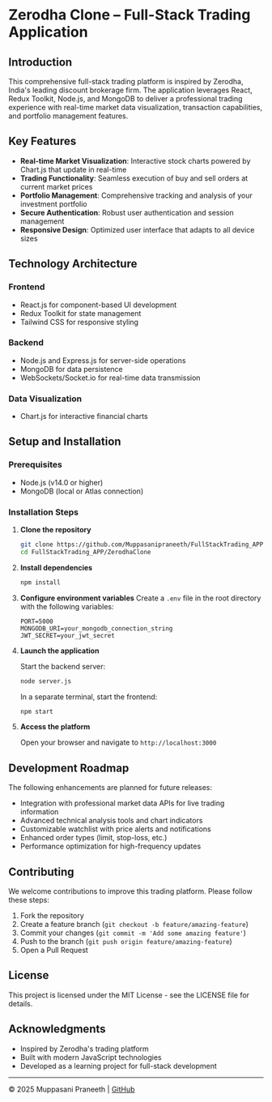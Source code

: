 # Zerodha Clone – Full-Stack Trading Application

## Introduction

This comprehensive full-stack trading platform is inspired by Zerodha, India's leading discount brokerage firm. The application leverages React, Redux Toolkit, Node.js, and MongoDB to deliver a professional trading experience with real-time market data visualization, transaction capabilities, and portfolio management features.

## Key Features

- **Real-time Market Visualization**: Interactive stock charts powered by Chart.js that update in real-time
- **Trading Functionality**: Seamless execution of buy and sell orders at current market prices
- **Portfolio Management**: Comprehensive tracking and analysis of your investment portfolio
- **Secure Authentication**: Robust user authentication and session management
- **Responsive Design**: Optimized user interface that adapts to all device sizes

## Technology Architecture

### Frontend
- React.js for component-based UI development
- Redux Toolkit for state management
- Tailwind CSS for responsive styling

### Backend
- Node.js and Express.js for server-side operations
- MongoDB for data persistence
- WebSockets/Socket.io for real-time data transmission

### Data Visualization
- Chart.js for interactive financial charts

## Setup and Installation

### Prerequisites
- Node.js (v14.0 or higher)
- MongoDB (local or Atlas connection)

### Installation Steps

1. **Clone the repository**
   ```bash
   git clone https://github.com/Muppasanipraneeth/FullStackTrading_APP.git
   cd FullStackTrading_APP/ZerodhaClone
   ```

2. **Install dependencies**
   ```bash
   npm install
   ```

3. **Configure environment variables**
   Create a `.env` file in the root directory with the following variables:
   ```
   PORT=5000
   MONGODB_URI=your_mongodb_connection_string
   JWT_SECRET=your_jwt_secret
   ```

4. **Launch the application**
   
   Start the backend server:
   ```bash
   node server.js
   ```
   
   In a separate terminal, start the frontend:
   ```bash
   npm start
   ```

5. **Access the platform**
   
   Open your browser and navigate to `http://localhost:3000`

## Development Roadmap

The following enhancements are planned for future releases:

- Integration with professional market data APIs for live trading information
- Advanced technical analysis tools and chart indicators
- Customizable watchlist with price alerts and notifications
- Enhanced order types (limit, stop-loss, etc.)
- Performance optimization for high-frequency updates

## Contributing

We welcome contributions to improve this trading platform. Please follow these steps:

1. Fork the repository
2. Create a feature branch (`git checkout -b feature/amazing-feature`)
3. Commit your changes (`git commit -m 'Add some amazing feature'`)
4. Push to the branch (`git push origin feature/amazing-feature`)
5. Open a Pull Request

## License

This project is licensed under the MIT License - see the LICENSE file for details.

## Acknowledgments

- Inspired by Zerodha's trading platform
- Built with modern JavaScript technologies
- Developed as a learning project for full-stack development

---

© 2025 Muppasani Praneeth | [GitHub](https://github.com/Muppasanipraneeth)
